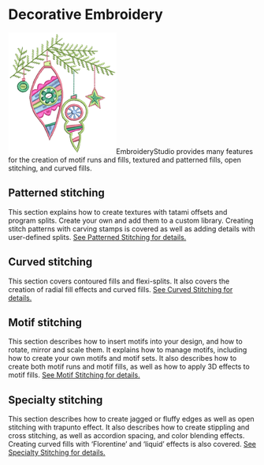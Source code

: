 # Decorative Embroidery

![e4_Sample03.png](assets/e4_Sample03.png)EmbroideryStudio provides many features for the creation of motif runs and fills, textured and patterned fills, open stitching, and curved fills.

## Patterned stitching

This section explains how to create textures with tatami offsets and program splits. Create your own and add them to a custom library. Creating stitch patterns with carving stamps is covered as well as adding details with user-defined splits. [See Patterned Stitching for details.](../patterns/Patterned_Stitching)

## Curved stitching

This section covers contoured fills and flexi-splits. It also covers the creation of radial fill effects and curved fills. [See Curved Stitching for details.](../curves/Curved_Stitching)

## Motif stitching

This section describes how to insert motifs into your design, and how to rotate, mirror and scale them. It explains how to manage motifs, including how to create your own motifs and motif sets. It also describes how to create both motif runs and motif fills, as well as how to apply 3D effects to motif fills. [See Motif Stitching for details.](../motifs/Motif_Stitching)

## Specialty stitching

This section describes how to create jagged or fluffy edges as well as open stitching with trapunto effect. It also describes how to create stippling and cross stitching, as well as accordion spacing, and color blending effects. Creating curved fills with ‘Florentine’ and ‘liquid’ effects is also covered. [See Specialty Stitching for details.](../specialty/Specialty_Stitching)
